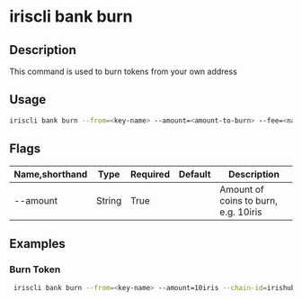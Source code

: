 # iriscli bank burn

## Description

This command is used to burn tokens from your own address

## Usage

```bash
iriscli bank burn --from=<key-name> --amount=<amount-to-burn> --fee=<native-fee> --chain-id=<chain-id>
```

## Flags

| Name,shorthand   | Type   | Required | Default               | Description                                                  |
| ---------------- | ------ | -------- | --------------------- | ------------------------------------------------------------ |
| --amount         | String | True     |                       | Amount of coins to burn, e.g. 10iris                         |

## Examples

### Burn Token

```bash
 iriscli bank burn --from=<key-name> --amount=10iris --chain-id=irishub --fee=0.3iris
```
